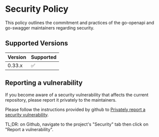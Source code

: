 # Security Policy

This policy outlines the commitment and practices of the go-openapi and go-swagger maintainers regarding security.

## Supported Versions

| Version | Supported          |
| ------- | ------------------ |
| 0.33.x  | :white_check_mark: |

## Reporting a vulnerability

If you become aware of a security vulnerability that affects the current repository,
please report it privately to the maintainers.

Please follow the instructions provided by github to
[Privately report a security vulnerability](https://docs.github.com/en/code-security/security-advisories/guidance-on-reporting-and-writing-information-about-vulnerabilities/privately-reporting-a-security-vulnerability#privately-reporting-a-security-vulnerability).

TL;DR: on Github, navigate to the project's "Security" tab then click on "Report a vulnerability".
